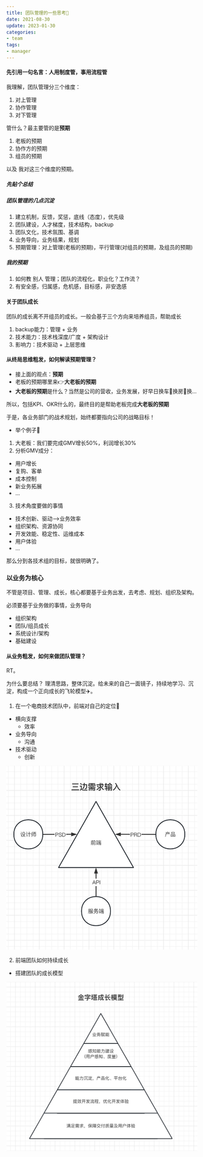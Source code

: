 ```yaml
---
title: 团队管理的一些思考🤔
date: 2021-08-30
update: 2023-01-30
categories: 
- team
tags:
- manager
---
```


#### 先引用一句名言：人用制度管，事用流程管

我理解，团队管理分三个维度：

1. 对上管理
2. 协作管理
3. 对下管理

管什么？最主要管的是**预期**

1. 老板的预期
2. 协作方的预期
3. 组员的预期

以及 我对这三个维度的预期。

##### 先贴个总结
##### 团队管理的几点沉淀
1. 建立机制，反馈，奖惩，底线（态度），优先级
2. 团队建设，人才梯度，技术结构，backup
3. 团队文化，技术氛围、基调
4. 业务导向，业务结果，规划
5. 预期管理：对上管理(老板的预期)，平行管理(对组员的预期，及组员的预期)

##### 我的预期
1. 如何教 别人 管理；团队的流程化，职业化？工作流？
2. 有安全感，归属感，危机感，目标感，非安逸感

#### 关于团队成长
团队的成长离不开组员的成长。一般会基于三个方向来培养组员，帮助成长

1. backup能力：管理 + 业务
2. 技术能力：技术栈深度/广度 + 架构设计
3. 影响力：技术驱动 + 上层思维

#### 从终局思维粗发，如何解读预期管理？
* 接上面的观点：**预期**
* 老板的预期哪里来👉**大老板的预期**
* **大老板的预期**是什么？当然是公司的营收，业务发展，好早日换车🚗换房🏡换...

所以，包括KPI、OKR什么的，最终目的是帮助老板完成**大老板的预期**

于是，各业务部门的战术规划，始终都要指向公司的战略目标！

* 举个例子🌰
1. 大老板：我们要完成GMV增长50%，利润增长30%
2. 分析GMV成分：
  * 用户增长
  * 复购、客单
  * 成本控制
  * 新业务拓展
  * ...
3. 技术角度要做的事情
  * 技术创新、驱动-->业务效率
  * 组织架构、资源协同
  * 开发效能、稳定性、运维成本
  * 用户体验
  * ...

那么分到各技术组的目标，就很明确了。

### 以业务为核心
不管是项目、管理、成长，核心都要基于业务出发，去考虑、规划、组织及架构。

必须要基于业务做的事情，业务导向
* 组织架构
* 团队/组员成长
* 系统设计/架构
* 基础建设

#### 从业务粗发，如何来做团队管理？
RT。

为什么要总结？ 理清思路，整体沉淀。给未来的自己一面镜子，持续地学习、沉淀，构成一个正向成长的飞轮模型✈️。

1. 在一个电商技术团队中，前端对自己的定位📌
 * 横向支撑
   * 效率
 * 业务导向
   * 沟通
 * 技术驱动
   * 创新

![三边关系](/imgs/a/241675080505_.pic.jpg)


2. 前端团队如何持续成长
 * 搭建团队的成长模型

![金字塔成长模型](/imgs/a/251675080533_.pic.jpg)
